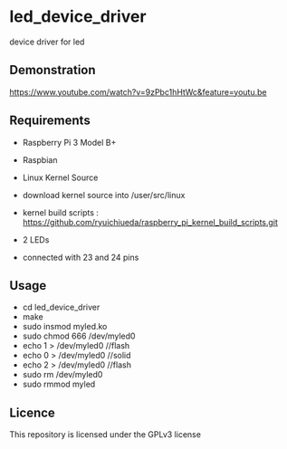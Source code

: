 # led_device_driver
device driver for led

## Demonstration
https://www.youtube.com/watch?v=9zPbc1hHtWc&feature=youtu.be

## Requirements
* Raspberry Pi 3 Model B+
 * Raspbian

* Linux Kernel Source
 * download kernel source into /user/src/linux
 * kernel build scripts : https://github.com/ryuichiueda/raspberry_pi_kernel_build_scripts.git
 
* 2 LEDs
 * connected with 23 and 24 pins
 
## Usage
* cd led_device_driver
* make
* sudo insmod myled.ko
* sudo chmod 666 /dev/myled0
* echo 1 > /dev/myled0 //flash
* echo 0 > /dev/myled0 //solid
* echo 2 > /dev/myled0 //flash
* sudo rm /dev/myled0
* sudo rmmod myled

## Licence
This repository is licensed under the GPLv3 license
